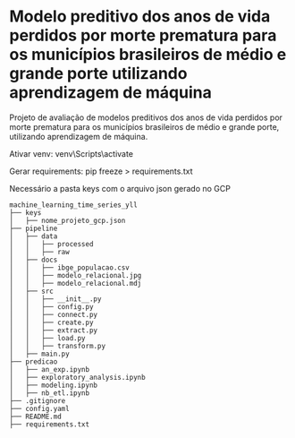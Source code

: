 # Modelo preditivo dos anos de vida perdidos por morte prematura para os municípios brasileiros de médio e grande porte utilizando aprendizagem de máquina

Projeto de avaliação de modelos preditivos dos anos de vida perdidos por morte prematura para os municípios brasileiros de médio e grande porte, utilizando aprendizagem de máquina.

Ativar venv: venv\Scripts\activate

Gerar requirements: pip freeze > requirements.txt

Necessário a pasta keys com o arquivo json gerado no GCP

```
machine_learning_time_series_yll
├── keys
│   ├── nome_projeto_gcp.json
├── pipeline
│   ├── data
│   │   ├── processed
│   │   ├── raw
│   ├── docs
│   │   ├── ibge_populacao.csv
│   │   ├── modelo_relacional.jpg
│   │   ├── modelo_relacional.mdj
│   ├── src
│   │   ├── __init__.py
│   │   ├── config.py
│   │   ├── connect.py
│   │   ├── create.py
│   │   ├── extract.py
│   │   ├── load.py
│   │   ├── transform.py
│   ├── main.py
├── predicao
│   ├── an_exp.ipynb
│   ├── exploratory_analysis.ipynb
│   ├── modeling.ipynb
│   ├── nb_etl.ipynb
├── .gitignore
├── config.yaml
├── README.md
├── requirements.txt
```